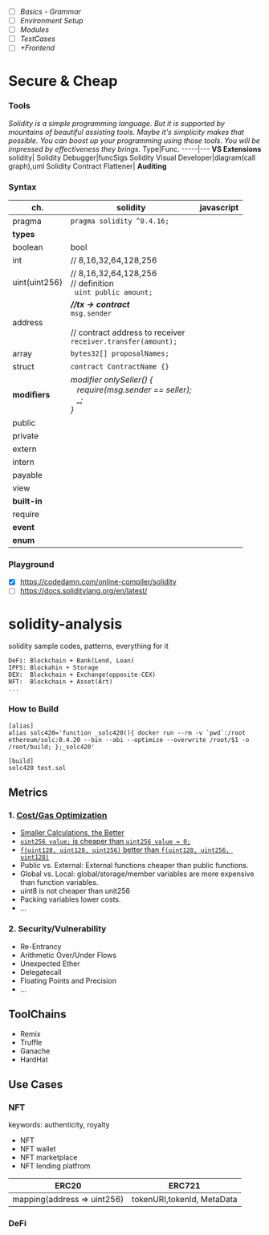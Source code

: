 * [ ] *Basics - Grammar*
* [ ] *Environment Setup*
* [ ] *Modules*
* [ ] *TestCases*
* [ ] *+Frontend*
# Secure & Cheap
### Tools
*Solidity is a simple programming language. But it is supported by mountains of beautiful assisting tools. Maybe it's simplicity makes that possible. You can boost up your programming using those tools. You will be impressed by effectiveness they brings.*
Type|Func.
-----|---
**VS Extensions**
solidity|
Solidity Debugger|funcSigs
Solidity Visual Developer|diagram(call graph),uml
Solidity Contract Flattener|
**Auditing**
### Syntax
ch.|solidity|javascript
---|--------|-----
pragma|```pragma solidity ^0.4.16;```
**types**|
boolean|bool
int|// 8,16,32,64,128,256
uint(uint256)|// 8,16,32,64,128,256<br>// definition<br>``` uint public amount;```
address|***//tx -> contract***<br>```msg.sender```<br><br>// contract address to receiver<br>```receiver.transfer(amount);```|
array|```bytes32[] proposalNames;```
struct|```contract ContractName {}```|
**modifiers**|*modifier onlySeller() {<br>&nbsp;&nbsp;&nbsp;require(msg.sender == seller);<br>&nbsp;&nbsp;&nbsp;_;<br>}*
public|
private|
extern|
intern|
payable|
view|
**built-in**|
require|
**event**|
**enum**|

### Playground
* [x] https://codedamn.com/online-compiler/solidity
* [ ] https://docs.soliditylang.org/en/latest/
# solidity-analysis
solidity sample codes, patterns, everything for it

```
DeFi: Blockchain + Bank(Lend, Loan)
IPFS: Blockahin + Storage
DEX:  Blockchain + Exchange(opposite-CEX)
NFT:  Blockchain + Asset(Art)
...
```
### How to Build
```
[alias]
alias solc420='function _solc420(){ docker run --rm -v `pwd`:/root ethereum/solc:0.4.20 --bin --abi --optimize --overwrite /root/$1 -o /root/build; };_solc420'

[build]
solc420 test.sol
```
## Metrics
### 1. [Cost/Gas Optimization](https://mudit.blog/solidity-gas-optimization-tips/)
- [Smaller Calculations, the Better](https://mudit.blog/solidity-gas-optimization-tips/)
- [```uint256 value;``` is cheaper than ```uint256 value = 0;```](https://medium.com/coinmonks/gas-optimization-in-solidity-part-i-variables-9d5775e43dde)
- [```f(uint128, uint128, uint256)``` better than ```f(uint128, uint256, uint128)```](https://docs.soliditylang.org/en/latest/internals/layout_in_storage.html#layout-of-state-variables-in-storage)
- Public vs. External: External functions cheaper than public functions.
- Global vs. Local: global/storage/member variables are more expensive than function variables.
- uint8 is not cheaper than unit256
- Packing variables lower costs.
- ...
### 2. Security/Vulnerability
- Re-Entrancy
- Arithmetic Over/Under Flows
- Unexpected Ether
- Delegatecall
- Floating Points and Precision
- ...
## ToolChains
- Remix
- Truffle
- Ganache
- HardHat
## Use Cases
### NFT
keywords: authenticity, royalty
- NFT
- NFT wallet
- NFT marketplace
- NFT lending platfrom

ERC20 | ERC721
------|------
mapping(address => uint256) | tokenURI,tokenId, MetaData

### DeFi
